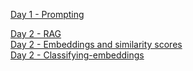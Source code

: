 [Day 1 - Prompting](https://www.kaggle.com/code/markishere/day-1-prompting)  

[Day 2 - RAG](https://www.kaggle.com/code/markishere/day-2-document-q-a-with-rag)  
[Day 2 - Embeddings and similarity scores](https://www.kaggle.com/code/markishere/day-2-embeddings-and-similarity-scores)  
[Day 2 - Classifying-embeddings](https://www.kaggle.com/code/markishere/day-2-classifying-embeddings-with-keras)  
